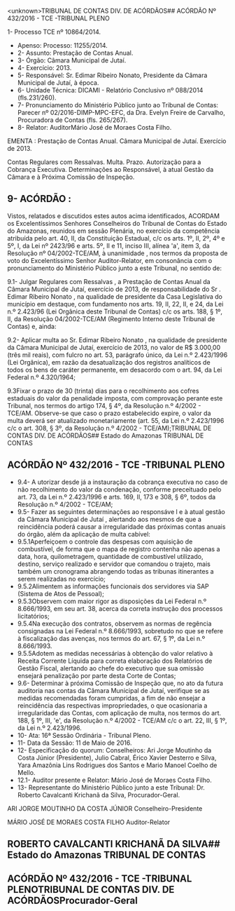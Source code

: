 &lt;unknown&gt;TRIBUNAL DE CONTAS DIV. DE ACÓRDÃOS## ACÓRDÃO Nº 432/2016 - TCE -TRIBUNAL PLENO

1- Processo TCE nº 10864/2014.

- Apenso: Processo: 11255/2014.
- 2- Assunto: Prestação de Contas Anual.
- 3- Órgão: Câmara Municipal de Jutaí.
- 4- Exercício: 2013.
- 5- Responsável: Sr. Edimar Ribeiro Nonato, Presidente da Câmara Municipal de Jutaí, à época.
- 6- Unidade Técnica: DICAMI - Relatório Conclusivo nº 088/2014 (fls.231/260).
- 7-  Pronunciamento  do Ministério Público  junto  ao Tribunal  de Contas: Parecer  nº 02/2016-DIMP-MPC-EFC, da Dra. Evelyn Freire de Carvalho, Procuradora de Contas (fls. 265/267).
- 8- Relator: AuditorMário José de Moraes Costa Filho.

EMENTA : Prestação  de  Contas  Anual.  Câmara Municipal de Jutaí. Exercício de 2013.

Contas  Regulares  com  Ressalvas.  Multa.  Prazo. Autorização para a Cobrança Executiva. Determinações ao Responsável, à atual Gestão da Câmara e à Próxima Comissão de Inspeção.

## 9- ACÓRDÃO :

Vistos, relatados e discutidos estes autos acima identificados, ACORDAM os Excelentíssimos Senhores Conselheiros do Tribunal de Contas do Estado do Amazonas, reunidos em sessão Plenária, no exercício da competência atribuída pelo  art.  40,  II, da Constituição Estadual, c/c os arts. 1º, II, 2º, 4º e 5º, I, da Lei nº 2423/96 e arts. 5º, II e 11, inciso  III,  alínea  'a',  item  3,  da  Resolução  nº  04/2002-TCE/AM, à  unanimidade ,  nos termos da proposta de voto do Excelentíssimo Senhor Auditor-Relator, em consonância com o pronunciamento do Ministério Público junto a este Tribunal, no sentido de:

9.1-  Julgar  Regulares  com  Ressalvas ,  a  Prestação  de  Contas  Anual  da Câmara  Municipal  de  Jutaí,  exercício  de  2013,  de  responsabilidade  do  Sr . Edimar Ribeiro  Nonato , na  qualidade  de  presidente  da  Casa  Legislativa  do  município  em destaque, com fundamento nos arts. 19, II, 22, II, e 24, da Lei n.º 2.423/96 (Lei Orgânica deste  Tribunal  de  Contas)  c/c  os  arts.  188,  §  1º,  II,  da  Resolução  04/2002-TCE/AM (Regimento Interno deste Tribunal de Contas) e, ainda:

9.2- Aplicar multa ao Sr. Edimar Ribeiro Nonato , na qualidade de presidente da Câmara Municipal de Jutaí, exercício de 2013, no valor de R$ 3.000,00 (três mil reais), com fulcro no art. 53, parágrafo único, da Lei n.º 2.423/1996 (Lei Orgânica), em razão da desatualização  dos  registros  analíticos  de  todos  os  bens  de  caráter  permanente,  em desacordo com o art. 94, da Lei Federal n.º 4.320/1964;

9.3Fixar  o  prazo  de  30  (trinta)  dias para  o  recolhimento  aos  cofres estaduais do valor da penalidade imposta, com comprovação perante este Tribunal, nos termos do artigo 174, § 4º, da Resolução n.º 4/2002 - TCE/AM. Observe-se que caso o prazo estabelecido expire, o valor da multa deverá ser atualizado monetariamente (art. 55, da Lei n.º 2.423/1996 c/c o art. 308, § 3º, da Resolução n.º 4/2002 - TCE/AM);TRIBUNAL DE CONTAS DIV. DE ACÓRDÃOS## Estado do Amazonas TRIBUNAL DE CONTAS

## ACÓRDÃO Nº 432/2016 - TCE -TRIBUNAL PLENO

- 9.4-  A utorizar  desde  já  a  instauração da cobrança executiva no  caso de não recolhimento do valor da condenação, conforme preceituado pelo art. 73, da Lei n.º 2.423/1996 e arts. 169, II, 173 e 308, § 6º, todos da Resolução n.º 4/2002 - TCE/AM;
- 9.5- Fazer as seguintes determinações ao responsáve l e à atual gestão da Câmara Municipal de Jutaí , alertando aos mesmos de que a reincidência poderá causar a  irregularidade  das  próximas  contas  anuais  do  órgão,  além  da  aplicação  de  multa cabível:
- 9.5.1Aperfeiçoem o controle das despesas com aquisição de combustível, de  forma  que  o  mapa  de  registro  contenha  não  apenas  a  data,  hora,  quilometragem, quantidade de combustível utilizado, destino, serviço realizado e servidor que comandou o trajeto,  mais também um cronograma abrangendo todas as tribunas itinerantes a serem realizadas no exercício;
- 9.5.2Alimentem as informações funcionais dos servidores via SAP (Sistema de Atos de Pessoal);
- 9.5.3Observem  com  maior  rigor  as  disposições  da  Lei  Federal  n.º 8.666/1993, em seu art. 38, acerca da correta instrução dos processos licitatórios;
- 9.5.4Na  execução  dos  contratos,  observem  as  normas  de  regência consignadas na Lei Federal n.º 8.666/1993, sobretudo no que se refere à fiscalização das avenças, nos termos do art. 67, § 1º, da Lei n.º 8.666/1993.
- 9.5.5Adotem  as  medidas  necessárias  à  obtenção  do  valor  relativo  à Receita  Corrente  Líquida  para  correta  elaboração  dos  Relatórios  de  Gestão  Fiscal, alertando ao chefe do executivo que sua omissão ensejará penalização por parte desta Corte de Contas;
- 9.6-  Determinar  à  próxima  Comissão  de  Inspeção que,  no  ato  da  futura auditoria nas contas da Câmara Municipal de Jutaí, verifique se as medidas recomendadas  foram  cumpridas,  a  fim  de  não  ensejar  a  reincidência  das  respectivas impropriedades, o que ocasionaria a irregularidade das Contas, com aplicação de multa, nos termos do art. 188, § 1º, III, 'e', da Resolução n.º 4/2002 - TCE/AM c/c o art. 22, III, § 1º, da Lei n.º 2.423/1996.
- 10- Ata: 16ª Sessão Ordinária - Tribunal Pleno.
- 11- Data da Sessão: 11 de Maio de 2016.
- 12-  Especificação  do  quorum: Conselheiros:  Ari  Jorge  Moutinho  da  Costa  Júnior (Presidente), Julio Cabral, Érico Xavier Desterro e Silva, Yara  Amazônia Lins Rodrigues dos Santos e Mario Manoel Coelho de Mello.
- 12.1- Auditor presente e Relator: Mário José de Moraes Costa Filho.
- 13- Representante do Ministério Público junto a este Tribunal: Dr. Roberto Cavalcanti Krichanã da Silva, Procurador-Geral.

ARI JORGE MOUTINHO DA COSTA JÚNIOR Conselheiro-Presidente

MÁRIO JOSÉ DE MORAES COSTA FILHO Auditor-Relator

## ROBERTO CAVALCANTI KRICHANÃ DA SILVA## Estado do Amazonas TRIBUNAL DE CONTAS

## ACÓRDÃO Nº 432/2016 - TCE -TRIBUNAL PLENOTRIBUNAL DE CONTAS DIV. DE ACÓRDÃOSProcurador-Geral